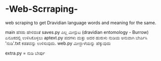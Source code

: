 # -Web-Scrraping-
web scraping to get Dravidian language words and meaning for the same.

main ಹೆಸರು ಹೇಳಿದಂತೆ
saves.py ಎಲ್ಲ ಮೀನ್ಪುಟ (dravidian entomology - Burrow) ಏನೂಕದಲ್ಲಿ ಉಳಿಸಿಕೊಳ್ಳಲು
aptext.py ಪದಗಳು ಮತ್ತು ಅದರ ಹುರುಳು ನುಡಿಯ ಅನುವಾಗಿ ಬೇರ್ಪಿಸಿ 'ನುಡಿ'.txt ಕಡತವನ್ನು ಉಳಿಸುವುದು.
web.py ಮೀನ್ಹಾಳೆಯನ್ನು ಹೆಕ್ಕುವುದು

extra.py = ನುಡಿ ಬೇರ್ಪು 
